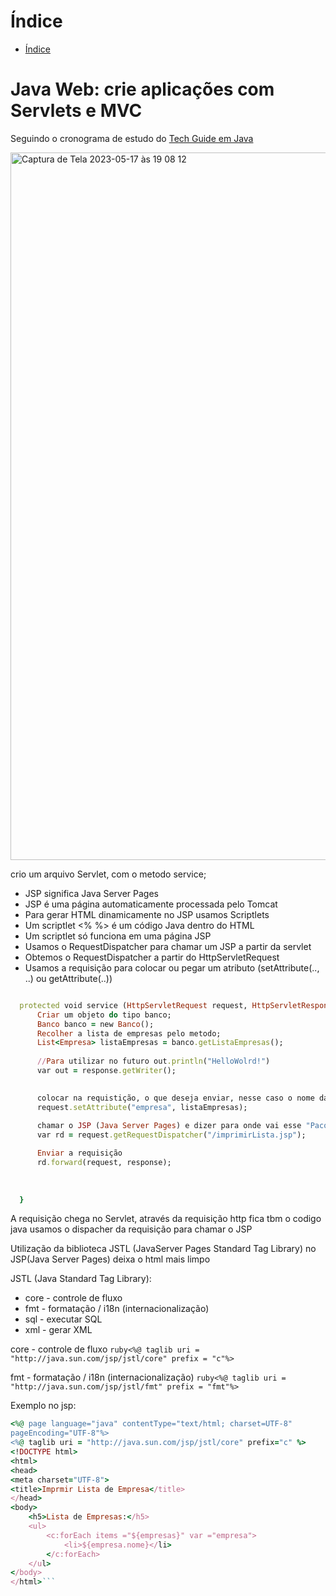 # Índice 

* [Índice](#índice)


# Java Web: crie aplicações com Servlets e MVC
  
  Seguindo o cronograma de estudo do <a href="https://techguide.sh/pt-BR/path/java/">Tech Guide em Java<a>

  
  
  
  <img width="1132" alt="Captura de Tela 2023-05-17 às 19 08 12" src="https://github.com/ceerqueira/servlet/assets/50030996/c22a95bd-77cc-4865-af32-a390369f99d2">

  crio um arquivo Servlet, com o metodo service; 
	
 - JSP significa Java Server Pages
 - JSP é uma página automaticamente processada pelo Tomcat
 - Para gerar HTML dinamicamente no JSP usamos Scriptlets
 - Um scriptlet <% %> é um código Java dentro do HTML
 - Um scriptlet só funciona em uma página JSP
 - Usamos o RequestDispatcher para chamar um JSP a partir da servlet
 - Obtemos o RequestDispatcher a partir do HttpServletRequest
 - Usamos a requisição para colocar ou pegar um atributo (setAttribute(.., ..) ou getAttribute(..))
  
  ```ruby
	
	protected void service (HttpServletRequest request, HttpServletResponse response) throws ServletException, IOException {
		Criar um objeto do tipo banco;
		Banco banco = new Banco();
		Recolher a lista de empresas pelo metodo;
		List<Empresa> listaEmpresas = banco.getListaEmpresas();
		
		//Para utilizar no futuro out.println("HelloWolrd!")
		var out = response.getWriter();
		

		colocar na requistição, o que deseja enviar, nesse caso o nome da empresa e como o JSP vai receber
		request.setAttribute("empresa", listaEmpresas);
	
		chamar o JSP (Java Server Pages) e dizer para onde vai esse "Pacote"
		var rd = request.getRequestDispatcher("/imprimirLista.jsp"); 

		Enviar a requisição 
		rd.forward(request, response);
		
		
		
	}
  
 ```
  
  A requisição chega no Servlet, através da requisição http
  fica tbm o codigo java
  usamos o dispacher da requisição para chamar o JSP

Utilização da biblioteca JSTL (JavaServer Pages Standard Tag Library) no JSP(Java Server Pages) deixa o html mais limpo
	
	
JSTL (Java Standard Tag Library):
 - core - controle de fluxo
 - fmt - formatação / i18n (internacionalização) 
 - sql - executar SQL
 - xml - gerar XML
	
	
core - controle de fluxo
```ruby<%@ taglib uri = "http://java.sun.com/jsp/jstl/core" prefix = "c"%>```
	
fmt - formatação / i18n (internacionalização)
```ruby<%@ taglib uri = "http://java.sun.com/jsp/jstl/fmt" prefix = "fmt"%>```
	
Exemplo no jsp:
```ruby
<%@ page language="java" contentType="text/html; charset=UTF-8"
pageEncoding="UTF-8"%>
<%@ taglib uri = "http://java.sun.com/jsp/jstl/core" prefix="c" %>
<!DOCTYPE html>
<html>
<head>
<meta charset="UTF-8">
<title>Imprmir Lista de Empresa</title>
</head>
<body>
	<h5>Lista de Empresas:</h5>
	<ul>
		<c:forEach items ="${empresas}" var ="empresa">
			<li>${empresa.nome}</li>
		</c:forEach>
	</ul>
</body>
</html>```
